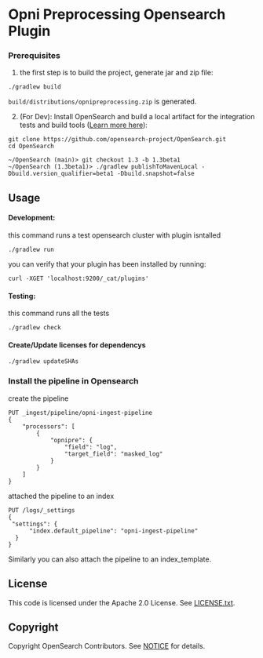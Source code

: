 # Opni Preprocessing Opensearch Plugin

### Prerequisites
1. the first step is to build the project, generate jar and zip file:
```
./gradlew build
```

`build/distributions/opnipreprocessing.zip` is generated.

2. (For Dev): Install OpenSearch and build a local artifact for the integration tests and build tools ([Learn more here](https://github.com/opensearch-project/opensearch-plugins/blob/main/BUILDING.md)):

``` 
git clone https://github.com/opensearch-project/OpenSearch.git
cd OpenSearch

~/OpenSearch (main)> git checkout 1.3 -b 1.3beta1
~/OpenSearch (1.3beta1)> ./gradlew publishToMavenLocal -Dbuild.version_qualifier=beta1 -Dbuild.snapshot=false
```

## Usage
#### Development: 
this command runs a test opensearch cluster with plugin isntalled
```
./gradlew run
```

you can verify that your plugin has been installed by running: 
```
curl -XGET 'localhost:9200/_cat/plugins'
```

#### Testing:
this command runs all the tests
```
./gradlew check
```

#### Create/Update licenses for dependencys
```
./gradlew updateSHAs
```

### Install the pipeline in Opensearch
create the pipeline
``` 
PUT _ingest/pipeline/opni-ingest-pipeline
{
    "processors": [
        {
            "opnipre": {
                "field": "log",
                "target_field": "masked_log"
            }
        }
    ]
}
```
attached the pipeline to an index
``` 
PUT /logs/_settings
{
 "settings": {
      "index.default_pipeline": "opni-ingest-pipeline"
  }
}
```
Similarly you can also attach the pipeline to an index_template.


## License
This code is licensed under the Apache 2.0 License. See [LICENSE.txt](LICENSE.txt).

## Copyright
Copyright OpenSearch Contributors. See [NOTICE](NOTICE.txt) for details.
